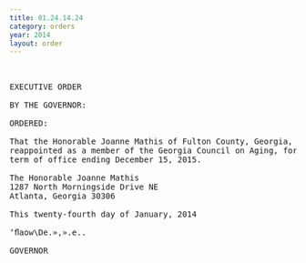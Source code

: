 ```yaml
---
title: 01.24.14.24
category: orders
year: 2014
layout: order
---
```


<pre> 

EXECUTIVE ORDER

BY THE GOVERNOR:

ORDERED:

That the Honorable Joanne Mathis of Fulton County, Georgia, is
reappointed as a member of the Georgia Council on Aging, fora
term of office ending December 15, 2015.

The Honorable Joanne Mathis
1287 North Morningside Drive NE
Atlanta, Georgia 30306

This twenty-fourth day of January, 2014

‘ﬂaow\De.»,».e..

GOVERNOR

</pre>
